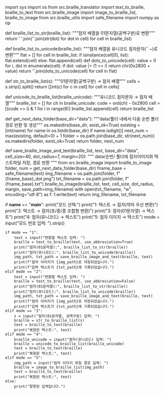 import sys
import os
from src.braille_translator import text_to_braille, braille_to_text
from src.braille_image import image_to_braille_list, braille_to_image
from src.braille_utils import safe_filename
import numpy as np

def braille_list_to_str(braille_list):
    """점자 배열을 01문자열(공백구분)로 변환"""
    return ' '.join(''.join(str(dot) for dot in cell) for cell in braille_list)

def braille_list_to_unicode(braille_list):
    """점자 배열을 유니코드 점자문자(⠁~)로 변환"""
    flat = []
    for cell in braille_list:
        if isinstance(cell[0], list):
            flat.extend(cell)
        else:
            flat.append(cell)
    def dots_to_unicode(cell):
        value = 0
        for i, dot in enumerate(cell):
            if dot:
                value |= (1 << i)
        return chr(0x2800 + value)
    return ''.join(dots_to_unicode(cell) for cell in flat)

def str_to_braille_list(s):
    """01문자열(공백구분) → 점자 배열"""
    cells = s.strip().split()
    return [[int(c) for c in cell] for cell in cells]

def unicode_to_braille_list(braille_unicode):
    """유니코드 점자문자 → 점자 배열"""
    braille_list = []
    for ch in braille_unicode:
        code = ord(ch) - 0x2800
        cell = [(code >> i) & 1 for i in range(6)]
        braille_list.append(cell)
    return braille_list

def get_next_data_folder(base_dir="data"):
    """data/폴더 내에서 다음 순번 폴더 경로 반환 및 생성"""
    os.makedirs(base_dir, exist_ok=True)
    existing = [int(name) for name in os.listdir(base_dir) if name.isdigit()]
    next_num = max(existing, default=0) + 1
    folder = os.path.join(base_dir, str(next_num))
    os.makedirs(folder, exist_ok=True)
    return folder, next_num

def save_braille_image_and_text(braille_list, text, base_dir="data", cell_size=40, dot_radius=7, margin=20):
    """
    data/순번/ 폴더에 점자이미지와 텍스트파일 저장, 경로 반환
    """
    from src.braille_image import braille_to_image
    folder, num = get_next_data_folder(base_dir)
    fname_base = safe_filename(text)
    img_filename = os.path.join(folder, f"{fname_base}_dot.png")
    txt_filename = os.path.join(folder, f"{fname_base}.txt")
    braille_to_image(braille_list, text, cell_size, dot_radius, margin, save_path=img_filename)
    with open(txt_filename, "w", encoding="utf-8") as f:
        f.write(text)
    return img_filename, txt_filename

if __name__ == "__main__":
    print("모드 선택:")
    print("1: 텍스트 → 점자(약자 우선 변환)")
    print("2: 텍스트 → 점자(초/중/종 조합형 변환)")
    print("3: 점자(01문자열) → 텍스트")
    print("4: 점자(유니코드) → 텍스트")
    print("5: 점자 이미지 → 텍스트")
    mode = input("모드 번호 입력: ").strip()

    if mode == "1":
        text = input("변환할 텍스트 입력: ")
        braille = text_to_braille(text, use_abbreviation=True)
        print("점자(01문자열):", braille_list_to_str(braille))
        print("점자(유니코드):", braille_list_to_unicode(braille))
        img_path, txt_path = save_braille_image_and_text(braille, text)
        print(f"점자 이미지가 {img_path}로 저장되었습니다.")
        print(f"입력 텍스트가 {txt_path}에 기록되었습니다.")
    elif mode == "2":
        text = input("변환할 텍스트 입력: ")
        braille = text_to_braille(text, use_abbreviation=False)
        print("점자(01문자열):", braille_list_to_str(braille))
        print("점자(유니코드):", braille_list_to_unicode(braille))
        img_path, txt_path = save_braille_image_and_text(braille, text)
        print(f"점자 이미지가 {img_path}로 저장되었습니다.")
        print(f"입력 텍스트가 {txt_path}에 기록되었습니다.")
    elif mode == "3":
        s = input("점자(01문자열, 공백구분) 입력: ")
        braille = str_to_braille_list(s)
        text = braille_to_text(braille)
        print("복원된 텍스트:", text)
    elif mode == "4":
        braille_unicode = input("점자(유니코드) 입력: ")
        braille = unicode_to_braille_list(braille_unicode)
        text = braille_to_text(braille)
        print("복원된 텍스트:", text)
    elif mode == "5":
        img_path = input("점자 이미지 파일 경로 입력: ")
        braille = image_to_braille_list(img_path)
        text = braille_to_text(braille)
        print("복원된 텍스트:", text)
    else:
        print("잘못된 입력입니다.")